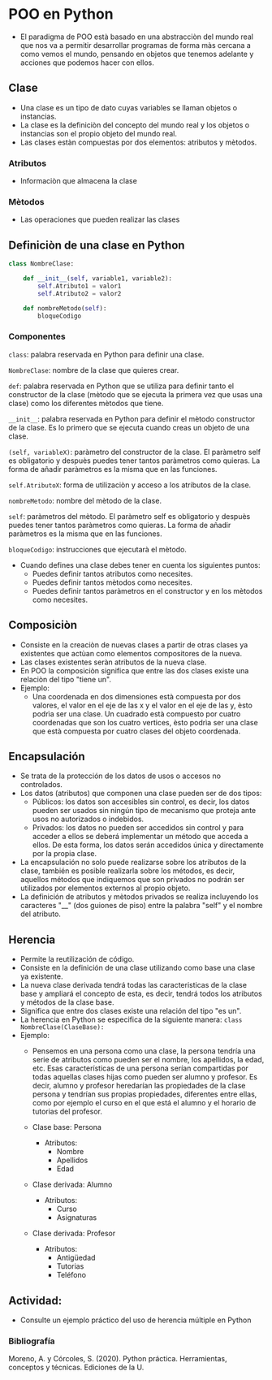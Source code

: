 # POO en Python

- El paradigma de POO està basado en una abstracciòn del mundo real que nos va a permitir desarrollar programas de forma màs cercana a como vemos el mundo, pensando en objetos que tenemos adelante y acciones que podemos hacer con ellos. 

## Clase 

- Una clase es un tipo de dato cuyas variables se llaman objetos o instancias.
- La clase es la definiciòn del concepto del mundo real y los objetos o instancias son el propio objeto del mundo real.
- Las clases estàn compuestas por dos elementos: atributos y mètodos.

### Atributos
- Informaciòn que almacena la clase

### Mètodos 
- Las operaciones que pueden realizar las clases

## Definiciòn de una clase en Python 

```Python
class NombreClase:

    def __init__(self, variable1, variable2):
        self.Atributo1 = valor1
        self.Atributo2 = valor2

    def nombreMetodo(self):
        bloqueCodigo
```
### Componentes

```class```: palabra reservada en Python para definir una clase.

```NombreClase```: nombre de la clase que quieres crear.

```def```: palabra reservada en Python que se utiliza para definir tanto el constructor de la clase (mètodo que se ejecuta la primera vez que usas una clase) como los diferentes mètodos que tiene.

```__init__```: palabra reservada en Python para definir el mètodo constructor de la clase. Es lo primero que se ejecuta cuando creas un objeto de una clase.

```(self, variableX)```: paràmetro del constructor de la clase. El paràmetro self es obligatorio y despuès puedes tener tantos paràmetros como quieras. La forma de añadir paràmetros es la misma que en las funciones.

```self.AtributoX```: forma de utilizaciòn y acceso a los atributos de la clase. 

```nombreMetodo```: nombre del mètodo de la clase. 

```self```: paràmetros del mètodo. El paràmetro self es obligatorio y despuès puedes tener tantos paràmetros como quieras. La forma de añadir paràmetros es la misma que en las funciones.

```bloqueCodigo```: instrucciones que ejecutarà el mètodo.

- Cuando defines una clase debes tener en cuenta los siguientes puntos:
    - Puedes definir tantos atributos como necesites.
    - Puedes definir tantos mètodos como necesites.
    - Puedes definir tantos paràmetros en el constructor y en los mètodos como necesites. 

## Composiciòn
- Consiste en la creaciòn de nuevas clases a partir de otras clases ya existentes que actùan como elementos compositores de la nueva.
- Las clases existentes seràn atributos de la nueva clase.
- En POO la composiciòn significa que entre las dos clases existe una relaciòn del tipo "tiene un".
- Ejemplo: 
    - Una coordenada en dos dimensiones està compuesta por dos valores, el valor en el eje de las x y el valor en el eje de las y, èsto podrìa ser una clase. Un cuadrado està compuesto por cuatro coordenadas que son los cuatro vertices, èsto podrìa ser una clase que està compuesta por cuatro clases del objeto coordenada.

## Encapsulación
- Se trata de la protección de los datos de usos o accesos no controlados.
- Los datos (atributos) que componen una clase pueden ser de dos tipos:
    - Públicos:  los datos son accesibles sin control, es decir, los datos pueden ser usados sin ningún tipo de mecanismo que proteja ante usos no autorizados o indebidos.
    - Privados: los datos no pueden ser accedidos sin control y para acceder a ellos se deberá implementar un método que acceda a ellos.  De esta forma, los datos serán accedidos única y directamente por la propia clase.
- La encapsulación no solo puede realizarse sobre los atributos de la clase, también es posible realizarla sobre los métodos, es decir, aquellos métodos que indiquemos que son privados no podrán ser utilizados por elementos externos al propio objeto.
- La definición de atributos y mètodos privados se realiza incluyendo los caracteres "__" (dos guiones de piso) entre la palabra "self" y el nombre del atributo.

## Herencia
- Permite la reutilización de código.
- Consiste en la definición de una clase utilizando como base una clase ya existente.
- La nueva clase derivada tendrá todas las caracteristicas de la clase base y ampliará el concepto de esta, es decir, tendrá todos los atributos y métodos de la clase base.
- Significa que entre dos clases existe una relación del tipo "es un".
- La herencia en Python se especifica de la siguiente manera: ```class NombreClase(ClaseBase):```
- Ejemplo:
    - Pensemos en una persona como una clase, la persona tendría una serie de atributos como pueden ser el nombre, los apellidos, la edad, etc.  Esas características de una persona serían compartidas por todas aquellas clases hijas como pueden ser alumno y profesor.  Es decir, alumno y profesor heredarían las propiedades de la clase persona y tendrían sus propias propiedades, diferentes entre ellas, como por ejemplo el curso en el que está el alumno y el horario de tutorias del profesor.

    - Clase base: Persona
        - Atributos:
            - Nombre
            - Apellidos
            - Edad

    - Clase derivada: Alumno
        - Atributos:
            - Curso
            - Asignaturas
    
    - Clase derivada: Profesor
        - Atributos:
            - Antigüedad
            - Tutorias
            - Teléfono

## Actividad:
- Consulte un ejemplo práctico del uso de herencia múltiple en Python

### Bibliografía
Moreno, A. y Córcoles, S.  (2020).  Python práctica.  Herramientas, conceptos y técnicas.  Ediciones de la U.